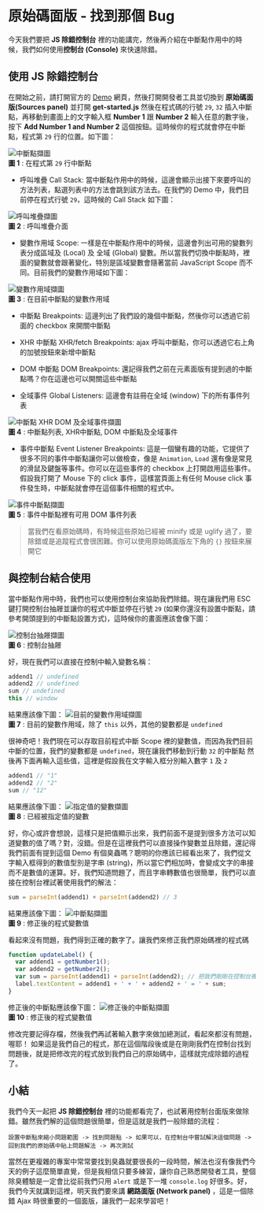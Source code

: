 
# 原始碼面版 - 找到那個 Bug
今天我們要把 **JS 除錯控制台** 裡的功能講完，然後再介紹在中斷點作用中的時候，我們如何使用**控制台 (Console)** 來快速除錯。

## 使用 JS 除錯控制台
在開始之前，請打開官方的 [Demo](https://googlechrome.github.io/devtools-samples/debug-js/get-started) 網頁，然後打開開發者工具並切換到 **原始碼面版(Sources panel)** 並打開 **get-started.js** 然後在程式碼的行號 `29`, `32` 插入中斷點，再移動到畫面上的文字輸入框 **Number 1** 跟 **Number 2** 輸入任意的數字後，按下 **Add Number 1 and Number 2** 這個按鈕。這時候你的程式就會停在中斷點，程式第 `29` 行的位置。如下圖：

![中斷點擷圖](https://www.dropbox.com/s/cb2v7u8kjnseul2/breakpoint-29.jpg?raw=1)  
**圖 1** : 在程式第 `29` 行中斷點

- 呼叫堆疊 Call Stack: 當中斷點作用中的時候，這邊會顯示出接下來要呼叫的方法列表，點選列表中的方法會跳到該方法去。在我們的 Demo 中，我們目前停在程式行號 `29`，這時候的 Call Stack 如下圖：

![呼叫堆疊擷圖](https://www.dropbox.com/s/hr57btxozjpx7y1/call-stack.jpg?raw=1)  
**圖 2** : 呼叫堆疊介面

- 變數作用域 Scope: 一樣是在中斷點作用中的時候，這邊會列出可用的變數列表分成區域及 (Local) 及 全域 (Global) 變數。所以當我們切換中斷點時，裡面的變數就會跟著變化，特別是區域變數會隨著當前 JavaScript Scope 而不同。目前我們的變數作用域如下圖：

![變數作用域擷圖](https://www.dropbox.com/s/t32l031ujy3ew5x/scope.jpg?raw=1)  
**圖 3** : 在目前中斷點的變數作用域

- 中斷點 Breakpoints: 這邊列出了我們設的幾個中斷點，然後你可以透過它前面的 checkbox 來開關中斷點

- XHR 中斷點 XHR/fetch Breakpoints: ajax 呼叫中斷點，你可以透過它右上角的加號按鈕來新增中斷點

- DOM 中斷點 DOM Breakpoints: 還記得我們之前在元素面版有提到過的中斷點嗎？你在這邊也可以開關這些中斷點

- 全域事件 Global Listeners: 這邊會有註冊在全域 (window) 下的所有事件列表

![中斷點 XHR DOM 及全域事件擷圖](https://www.dropbox.com/s/i0i5lpzstcdw3dc/breakpoints-xhr-dom-global-listeners.jpg?raw=1)  
**圖 4** : 中斷點列表, XHR中斷點, DOM 中斷點及全域事件


- 事件中斷點 Event Listener Breakpoints: 這是一個蠻有趣的功能，它提供了很多不同的事件中斷點讓你可以做檢查，像是 `Animation`, `Load` 還有像是常見的滑鼠及鍵盤等事件。你可以在這些事件的 checkbox 上打開啟用這些事件。假設我打開了 Mouse 下的 click 事件，這樣當頁面上有任何 Mouse click 事件發生時，中斷點就會停在這個事件相關的程式中。

![事件中斷點擷圖](https://www.dropbox.com/s/8rxxiqirdqc1r7a/events.jpg?raw=1)  
**圖 5** : 事件中斷點裡有可用 DOM 事件列表


> 當我們在看原始碼時，有時候這些原始已經被 minify 或是 uglify 過了，要除錯或是追蹤程式會很困難。你可以使用原始碼面版左下角的 `{}` 按鈕來展開它

## 與控制台結合使用
當中斷點作用中時，我們也可以使用控制台來協助我們除錯。現在讓我們用 ESC 鍵打開控制台抽屜並讓你的程式中斷並停在行號 `29` (如果你還沒有設置中斷點，請參考開頭提到的中斷點設置方式)，這時候你的畫面應該會像下圖：

![控制台抽屜擷圖](https://www.dropbox.com/s/tbcauqk6148svgx/console.jpg?raw=1)  
**圖 6** : 控制台抽屜

好，現在我們可以直接在控制中輸入變數名稱：
```js
addend1 // undefined
addend2 // undefined
sum // undefined
this // window
```
結果應該像下圖：
![目前的變數作用域擷圖](https://www.dropbox.com/s/lym9kay712nelzh/breakpoint-29-undefined.jpg?raw=1)  
**圖 7** : 目前的變數作用域，除了 `this` 以外，其他的變數都是 `undefined`

很神奇吧！我們現在可以存取目前程式中斷 Scope 裡的變數值，而因為我們目前中斷的位置，我們的變數都是 `undefined`，現在讓我們移動到行動 `32` 的中斷點
然後再下面再輸入這些值，這裡是假設我在文字輸入框分別輸入數字 `1` 及 `2` 

```js
addend1 // "1"
addend2 // "2"
sum // "12"
```
結果應該像下圖：
![指定值的變數擷圖](https://www.dropbox.com/s/wmxv99psj518ngg/breakpoint-32-bug.jpg?raw=1)  
**圖 8** : 已經被指定值的變數

好，你心或許會想說，這樣只是把值顯示出來，我們前面不是提到很多方法可以知道變數的值了嗎？對，沒錯。但是在這裡我們可以直接操作變數並且除錯，還記得我們前面有提到這個 Demo 有個臭蟲嗎？聰明的你應該已經看出來了，我們從文字輸入框得到的數值型別是字串 (string)，所以當它們相加時，會變成文字的串接而不是數值的運算。好，我們知道問題了，而且字串轉數值也很簡單，我們可以直接在控制台裡試著使用我們的解法：

```js
sum = parseInt(addend1) + parseInt(addend2) // 3
```
結果應該像下圖：
![中斷點擷圖](https://www.dropbox.com/s/c2pvk1ofnf5ubvm/fixed.jpg?raw=1)  
**圖 9** : 修正後的程式變數值

看起來沒有問題，我們得到正確的數字了。讓我們來修正我們原始碼裡的程式碼
```js
function updateLabel() {
  var addend1 = getNumber1();
  var addend2 = getNumber2();
  var sum = parseInt(addend1) + parseInt(addend2); // 把我們剛剛在控制台裡想到的解法放裡來
  label.textContent = addend1 + ' + ' + addend2 + ' = ' + sum;
}
```

修正後的中斷點應該像下圖：
![修正後的中斷點擷圖](https://www.dropbox.com/s/c2pvk1ofnf5ubvm/fixed.jpg?raw=1)  
**圖 10** : 修正後的程式變數值

修改完要記得存檔，然後我們再試著輸入數字來做加總測試，看起來都沒有問題，喔耶！
如果這是我們自己的程式，那在這個階段後或是在剛剛我們在控制台找到問題後，就是把修改完的程式放到我們自己的原始碼中，這樣就完成除錯的過程了。

## 小結
我們今天一起把 **JS 除錯控制台** 裡的功能都看完了，也試著用控制台面版來做除錯。雖然我們解的這個問題很簡單，但是這就是我們一般除錯的流程：
```
設置中斷點來縮小問題範圍 -> 找到問題點 -> 如果可以，在控制台中嘗試解決這個問題 -> 回到我們的原始碼中貼上問題解法 -> 再次測試
```
當然在更複雜的專案中常常要找到臭蟲就要很長的一段時間，解法也沒有像我們今天的例子這麼簡單直覺，但是我相信只要多練習，讓你自己熟悉開發者工具，整個除臭體驗是一定會比從前我們只用 `alert` 或是下一堆 `console.log` 好很多。好，我們今天就講到這裡，明天我們要來講 **網路面版 (Network panel)** ，這是一個除錯 Ajax 時很重要的一個面版，讓我們一起來學習吧！
